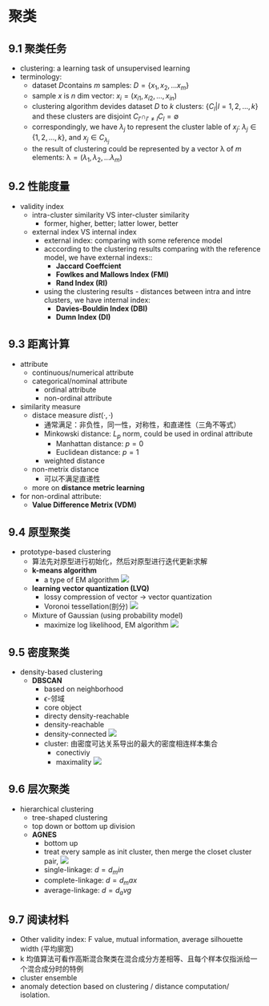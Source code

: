 # 聚类
## 9.1 聚类任务
- clustering: a learning task of unsupervised learning
- terminology:
	- dataset $D$contains $m$ samples: $D = \lbrace x_1, x_2, ... x_m \rbrace$ 
	- sample $x$ is $n$ dim vector: $x_i = (x_{i1}, x_{i2}, ... , x_{in})$
	- clustering algorithm devides dataset $D$ to $k$ clusters: $\lbrace C_l | l = 1, 2, ..., k\rbrace$ and these clusters are disjoint $C_{l'} \cap_{l' \neq l} C_l = \emptyset$
	- correspondingly, we have $\lambda_j$ to represent the cluster lable of $x_j$: $\lambda_j \in \lbrace 1,2,...,k \rbrace$, and $x_j \in C_{\lambda_j}$
	- the result of clustering could be represented by a vector $\mathbb{\lambda}$ of $m$ elements: $\mathbb{\lambda} = (\lambda_1, \lambda_2, ... \lambda_m)$ 

## 9.2 性能度量
- validity index
	- intra-cluster similarity VS inter-cluster similarity
		- former, higher, better; latter lower, better
	- external index VS internal index
		- external index: comparing with some reference model
		- acccording to the clustering results comparing with the reference model, we have external indexs::
			- **Jaccard Coeffcient**
			- **Fowlkes and Mallows Index (FMI)**
			- **Rand Index (RI)**
		- using the clustering results - distances between intra and intre clusters, we have internal index:
			- **Davies-Bouldin Index (DBI)**
			- **Dumn Index (DI)**
			
## 9.3 距离计算
-  attribute
	- continuous/numerical attribute
	- categorical/nominal attribute
		- ordinal attribute
		- non-ordinal attribute
- similarity measure
	- distace measure $dist(·,·)$
		- 通常满足：非负性，同一性，对称性，和直递性（三角不等式）
		- Minkowski distance: $L_p$ norm, could be used in ordinal attribute
			- Manhattan distance: $p = 0$ 
			- Euclidean distance: $p = 1$
		- weighted distance
	- non-metrix distance
		- 可以不满足直递性
	- more on **distance metric learning**
- for non-ordinal attribute:
	- **Value Difference Metrix (VDM)**
## 9.4 原型聚类
- prototype-based clustering
	- 算法先对原型进行初始化，然后对原型进行迭代更新求解
	- **k-means algorithm** 
		- a type of EM algorithm
	![](img/0015.png)
	- **learning vector quantization (LVQ)**
		- lossy compression of vector -> vector quantization
		- Voronoi tessellation(剖分)
		![](img/0016.png)
	- Mixture of Gaussian (using probability model)
		- maximize log likelihood, EM algorithm
	![](img/0017.png)
## 9.5 密度聚类
- density-based clustering 
	- **DBSCAN**
		- based on neighborhood 
		- $\epsilon$-邻域
		- core object
		- directy density-reachable
		- density-reachable
		- density-connected
		![](img/0019.png)
		- cluster: 由密度可达关系导出的最大的密度相连样本集合
			- conectiviy 
			- maximality
		![](img/0020.png)
## 9.6 层次聚类
- hierarchical clustering
	- tree-shaped clustering
	- top down or bottom up division
	- **AGNES**
		- bottom up
		- treat every sample as init cluster, then merge the closet cluster pair,
		![](img/0021.png)
		- single-linkage: $d = d_min$
		- complete-linkage: $d = d_max$
		- average-linkage: $d = d_avg$
		
## 9.7 阅读材料
- Other validity index: F value, mutual information, average silhouette width (平均廓宽)
- k 均值算法可看作高斯混合聚类在混合成分方差相等、且每个样本仅指派给一个混合成分时的特例
- cluster ensemble
- anomaly detection based on clustering / distance computation/ isolation.